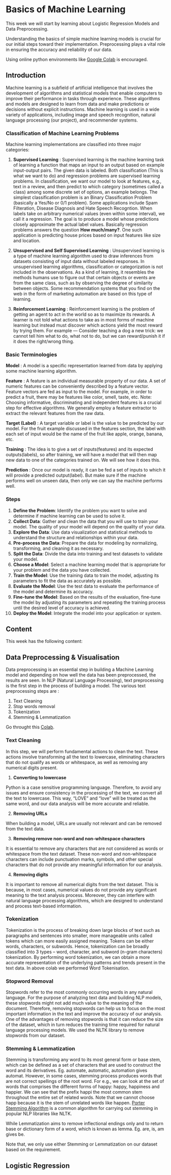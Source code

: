 # Basics of Machine Learning

This week we will start by learning about Logistic Regression Models and Data Preprocessing. 

Understanding the basics of simple machine learning models is crucial for our initial steps toward their implementation. Preprocessing plays a vital role in ensuring the accuracy and reliability of our data.

Using online python environments like [Google Colab](https://colab.research.google.com/) is encouraged.

## Introduction

Machine learning is a subfield of artificial intelligence that involves the development of algorithms and statistical models that enable computers to improve their performance in tasks through experience. These algorithms and models are designed to learn from data and make predictions or decisions without explicit instructions. Machine learning is used in a wide variety of applications, including image and speech recognition, natural language processing (our project), and recommender systems. 

### Classification of Machine Learning Problems
Machine learning implementations are classified into three major categories:

1. **Supervised Learning** : Supervised learning is the machine learning task of learning a function that maps an input to an output based on example input-output pairs. The given data is labeled. Both classification (This is what we want to do) and regression problems are supervised learning problems. In classification, we want our model to look at features, e.g., text in a review, and then predict to which category (sometimes called a class) among some discrete set of options, an example belongs. The simplest classification problem is an Binary Classification Problem (basically a Yes/No or 0/1 problem). Some applications include Spam Filteration, Disease Diagnosis and Hate Speech Recogntion. When labels take on arbitrary numerical values (even within some interval), we call it a regression. The goal is to produce a model whose predictions closely approximate the actual label values. Basically regression problems answers the question **How much/many?**. One such application is predicting house prices based on input features like size and location.

2. **Unsupervised and Self Supervised Learning** : Unsupervised learning is a type of machine learning algorithm used to draw inferences from datasets consisting of input data without labeled responses. In unsupervised learning algorithms, classification or categorization is not included in the observations. As a kind of learning, it resembles the methods humans use to figure out that certain objects or events are from the same class, such as by observing the degree of similarity between objects. Some recommendation systems that you find on the web in the form of marketing automation are based on this type of learning.

3. **Reinforcement Learning** : Reinforcement learning is the problem of getting an agent to act in the world so as to maximize its rewards. A learner is not told what actions to take as in most forms of machine learning but instead must discover which actions yield the most reward by trying them. For example — Consider teaching a dog a new trick: we cannot tell him what to do, what not to do, but we can reward/punish it if it does the right/wrong thing.

### Basic Terminologies 

**Model** : A model is a specific representation learned from data by applying some machine learning algorithm.

**Feature** : A feature is an individual measurable property of our data. A set of numeric features can be conveniently described by a feature vector. Feature vectors are fed as input to the model. For example, in order to predict a fruit, there may be features like color, smell, taste, etc. Note: Choosing informative, discriminating and independent features is a crucial step for effective algorithms. We generally employ a feature extractor to extract the relevant features from the raw data.

**Target (Label)** : A target variable or label is the value to be predicted by our model. For the fruit example discussed in the features section, the label with each set of input would be the name of the fruit like apple, orange, banana, etc.

**Training** : The idea is to give a set of inputs(features) and its expected outputs(labels), so after training, we will have a model that will then map new data to one of the categories trained on. We will see how it does this.

**Prediction** : Once our model is ready, it can be fed a set of inputs to which it will provide a predicted output(label). But make sure if the machine performs well on unseen data, then only we can say the machine performs well.

### Steps 
1. **Define the Problem**: Identify the problem you want to solve and determine if machine learning can be used to solve it.
2. **Collect Data**: Gather and clean the data that you will use to train your model. The quality of your model will depend on the quality of your data.
3. **Explore the Data**: Use data visualization and statistical methods to understand the structure and relationships within your data.
4. **Pre-process the Data**: Prepare the data for modeling by normalizing, transforming, and cleaning it as necessary.
5. **Split the Data**: Divide the data into training and test datasets to validate your model.
6. **Choose a Model**: Select a machine learning model that is appropriate for your problem and the data you have collected.
7. **Train the Model**: Use the training data to train the model, adjusting its parameters to fit the data as accurately as possible.
8. **Evaluate the Model**: Use the test data to evaluate the performance of the model and determine its accuracy.
9. **Fine-tune the Model**: Based on the results of the evaluation, fine-tune the model by adjusting its parameters and repeating the training process until the desired level of accuracy is achieved.
10. **Deploy the Model**: Integrate the model into your application or system.

## Content
This week has the following content: 

## Data Preprocessing & Visualisation 

Data preprocessing is an essential step in building a Machine Learning model and depending on how well the data has been preprocessed, the results are seen. In NLP (Natural Language Processing), text preprocessing is the first step in the process of building a model. The various text preprocessing steps are :

1. Text Cleaning
2. Stop words removal
3. Tokenization
4. Stemming & Lemmatization

Go throught this [Colab](). 

### Text Cleaning
In this step, we will perform fundamental actions to clean the text. These actions involve transforming all the text to lowercase, eliminating characters that do not qualify as words or whitespace, as well as removing any numerical digits present.

1. **Converting to lowercase**

Python is a case sensitive programming language. Therefore, to avoid any issues and ensure consistency in the processing of the text, we convert all the text to lowercase.
This way, “LOVE” and “love” will be treated as the same word, and our data analysis will be more accurate and reliable. 

2. **Removing URLs**

When building a model, URLs are usually not relevant and can be removed from the text data.

3. **Removing remove non-word and non-whitespace characters**

It is essential to remove any characters that are not considered as words or whitespace from the text dataset. These non-word and non-whitespace characters can include punctuation marks, symbols, and other special characters that do not provide any meaningful information for our analysis.

4. **Removing digits**

It is important to remove all numerical digits from the text dataset. This is because, in most cases, numerical values do not provide any significant meaning to the text analysis process. Moreover, they can interfere with natural language processing algorithms, which are designed to understand and process text-based information.

### Tokenization
Tokenization is the process of breaking down large blocks of text such as paragraphs and sentences into smaller, more manageable units called tokens which can more easily assigned meaning. Tokens can be either words, characters, or subwords. Hence, tokenization can be broadly classified into 3 types – word, character, and subword (n-gram characters) tokenization. By performing word tokenization, we can obtain a more accurate representation of the underlying patterns and trends present in the text data. In above colab we performed Word Tokenisation.

### Stopword Removal
Stopwords refer to the most commonly occurring words in any natural language. For the purpose of analyzing text data and building NLP models, these stopwords might not add much value to the meaning of the document. Therefore, removing stopwords can help us to focus on the most important information in the text and improve the accuracy of our analysis. One of the advantages of removing stopwords is that it can reduce the size of the dataset, which in turn reduces the training time required for natural language processing models. We used the NLTK library to remove stopwords from our dataset.

### Stemming & Lemmatization
Stemming is transforming any word to its most general form or base stem, which can be defined as a set of characters that are used to construct the word and its derivatives. Eg. automate, automatic, automation gives automat. However, in some cases, stemming process produces words that are not correct spellings of the root word. For e.g., we can look at the set of words that comprises the different forms of happy: happy, happiness and happier. We can see that the prefix happi the most common stem throughout the entire set of related words. Note that we cannot choose happ because it is the stem of unrelated words like happen. [Porter Stemming Algorithm](https://tartarus.org/martin/PorterStemmer/) is a common algorithm for carrying out stemming in popular NLP libraries like NLTK.

While Lemmatization aims to remove inflectional endings only and to return base or dictionary form of a word, which is known as lemma. Eg. are, is, am gives be. 

Note that, we only use either Stemming or Lemmatization on our dataset based on the requirement.

## Logistic Regression








